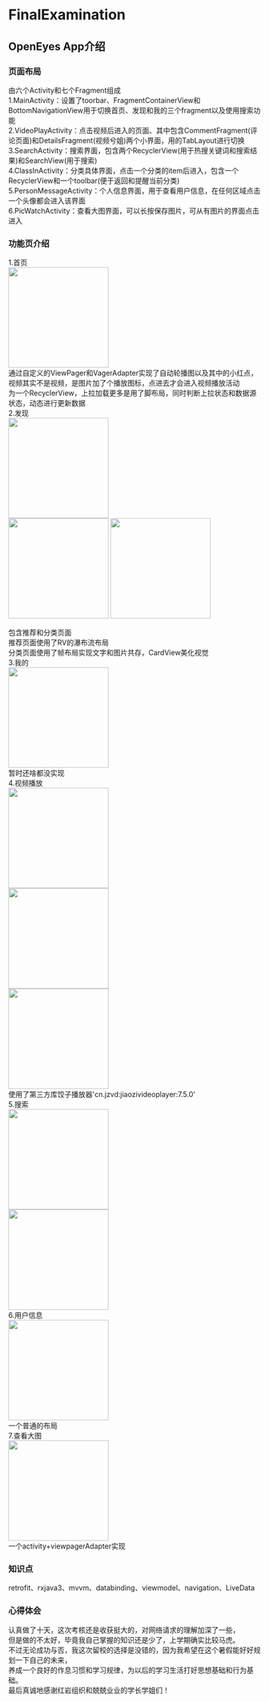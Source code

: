 # FinalExamination  
## OpenEyes App介绍  
### 页面布局  
由六个Activity和七个Fragment组成  
1.MainActivity：设置了toorbar、FragmentContainerView和BottomNavigationView用于切换首页、发现和我的三个fragment以及使用搜索功能  
2.VideoPlayActivity：点击视频后进入的页面、其中包含CommentFragment(评论页面)和DetailsFragment(视频兮姐)两个小界面，用的TabLayout进行切换  
3.SearchActivity：搜索界面，包含两个RecyclerView(用于热搜关键词和搜索结果)和SearchView(用于搜索)  
4.ClassInActivity：分类具体界面，点击一个分类的item后进入，包含一个RecyclerView和一个toolbar(便于返回和提醒当前分类)  
5.PersonMessageActivity：个人信息界面，用于查看用户信息，在任何区域点击一个头像都会进入该界面  
6.PicWatchActivity：查看大图界面，可以长按保存图片，可从有图片的界面点击进入    

### 功能页介绍  
1.首页  
<img src=https://user-images.githubusercontent.com/89245928/180635825-890137f0-9955-4f45-8340-160f1e9d5074.jpg width="200px">  
通过自定义的ViewPager和VagerAdapter实现了自动轮播图以及其中的小红点，视频其实不是视频，是图片加了个播放图标，点进去才会进入视频播放活动  
为一个RecyclerView，上拉加载更多是用了脚布局，同时判断上拉状态和数据源状态，动态进行更新数据    
2.发现  
<img src=https://user-images.githubusercontent.com/89245928/180635980-63039ce6-d8f0-44c7-8bb1-0c619e1648e8.jpg width="200px">  
<img src=https://user-images.githubusercontent.com/89245928/180635996-369ec4e8-252c-432e-baa3-422832480964.jpg width="200px">  <img src=https://user-images.githubusercontent.com/89245928/180636176-1f49ddb4-078f-4aba-9523-efe256411b53.jpg width="200px">  

包含推荐和分类页面  
推荐页面使用了RV的瀑布流布局  
分类页面使用了帧布局实现文字和图片共存，CardView美化视觉    
3.我的  
<img src=https://user-images.githubusercontent.com/89245928/180636062-b3b0cb7e-a0b5-4471-9f95-dd3fa56fcaae.jpg width="200px">   
暂时还啥都没实现    
4.视频播放  
<img src=https://user-images.githubusercontent.com/89245928/180636093-f48ddf7f-fa93-4f93-9f28-c9c90db01b6d.jpg width="200px">  
<img src=https://user-images.githubusercontent.com/89245928/180636098-c99f922c-448c-45f7-a5d0-3ff68393c2c2.jpg width="200px">  
<img src=https://user-images.githubusercontent.com/89245928/180636457-fe9e8465-500e-477e-9b38-2bba0f97f0c3.jpg width="200px">  
使用了第三方库饺子播放器'cn.jzvd:jiaozivideoplayer:7.5.0'  
5.搜索  
<img src=https://user-images.githubusercontent.com/89245928/180636142-7ced769f-8059-43ce-8f53-32cb42df38e4.jpg width="200px">  
<img src=https://user-images.githubusercontent.com/89245928/180636137-1f7a3b0f-0b2d-4f98-abf9-37f7f066d7b0.jpg width="200px">  
6.用户信息  
<img src=https://user-images.githubusercontent.com/89245928/180636160-b9466835-bdba-45ca-af16-c3563aa01d7d.jpg width="200px">  
一个普通的布局  
7.查看大图  
<img src=https://user-images.githubusercontent.com/89245928/180636188-722c0742-c038-4398-94ad-fab92b889c95.jpg width="200px">  
一个activity+viewpagerAdapter实现  
### 知识点  
retrofit、rxjava3、mvvm、databinding、viewmodel、navigation、LiveData  
### 心得体会  
认真做了十天，这次考核还是收获挺大的，对网络请求的理解加深了一些，  
但是做的不太好，毕竟我自己掌握的知识还是少了，上学期确实比较马虎。  
不过无论成功与否，我这次留校的选择是没错的，因为我希望在这个暑假能好好规划一下自己的未来，  
养成一个良好的作息习惯和学习规律，为以后的学习生活打好思想基础和行为基础。  
最后真诚地感谢红岩组织和兢兢业业的学长学姐们！
